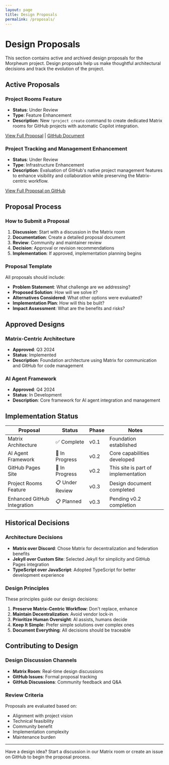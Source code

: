 ```yaml
---
layout: page
title: Design Proposals
permalink: /proposals/
---
```


# Design Proposals

This section contains active and archived design proposals for the Morpheum project. Design proposals help us make thoughtful architectural decisions and track the evolution of the project.

## Active Proposals

### Project Rooms Feature

- **Status**: Under Review
- **Type**: Feature Enhancement
- **Description**: New `!project create` command to create dedicated Matrix rooms for GitHub projects with automatic Copilot integration.

[View Full Proposal](/proposals/project-rooms/) | [GitHub Document](https://github.com/anicolao/morpheum/blob/main/PROJECT_ROOMS.md)

### Project Tracking and Management Enhancement

- **Status**: Under Review
- **Type**: Infrastructure Enhancement
- **Description**: Evaluation of GitHub's native project management features to enhance visibility and collaboration while preserving the Matrix-centric workflow.

[View Full Proposal on GitHub](https://github.com/anicolao/morpheum/blob/main/PROJECT_TRACKING_PROPOSAL.md)

## Proposal Process

### How to Submit a Proposal

1. **Discussion**: Start with a discussion in the Matrix room
2. **Documentation**: Create a detailed proposal document
3. **Review**: Community and maintainer review
4. **Decision**: Approval or revision recommendations
5. **Implementation**: If approved, implementation planning begins

### Proposal Template

All proposals should include:

- **Problem Statement**: What challenge are we addressing?
- **Proposed Solution**: How will we solve it?
- **Alternatives Considered**: What other options were evaluated?
- **Implementation Plan**: How will this be built?
- **Impact Assessment**: What are the benefits and risks?

## Approved Designs

### Matrix-Centric Architecture

- **Approved**: Q3 2024
- **Status**: Implemented
- **Description**: Foundation architecture using Matrix for communication and GitHub for code management

### AI Agent Framework

- **Approved**: Q4 2024
- **Status**: In Development
- **Description**: Core framework for AI agent integration and management

## Implementation Status

| Proposal | Status | Phase | Notes |
|----------|--------|-------|-------|
| Matrix Architecture | ✅ Complete | v0.1 | Foundation established |
| AI Agent Framework | 🚀 In Progress | v0.2 | Core capabilities developed |
| GitHub Pages Site | 🚀 In Progress | v0.2 | This site is part of implementation |
| Project Rooms Feature | 📋 Under Review | v0.3 | Design document completed |
| Enhanced GitHub Integration | 📋 Planned | v0.3 | Pending v0.2 completion |

## Historical Decisions

### Architecture Decisions

- **Matrix over Discord**: Chose Matrix for decentralization and federation benefits
- **Jekyll over Custom Site**: Selected Jekyll for simplicity and GitHub Pages integration
- **TypeScript over JavaScript**: Adopted TypeScript for better development experience

### Design Principles

These principles guide our design decisions:

1. **Preserve Matrix-Centric Workflow**: Don't replace, enhance
2. **Maintain Decentralization**: Avoid vendor lock-in
3. **Prioritize Human Oversight**: AI assists, humans decide
4. **Keep It Simple**: Prefer simple solutions over complex ones
5. **Document Everything**: All decisions should be traceable

## Contributing to Design

### Design Discussion Channels

- **Matrix Room**: Real-time design discussions
- **GitHub Issues**: Formal proposal tracking
- **GitHub Discussions**: Community feedback and Q&A

### Review Criteria

Proposals are evaluated based on:

- Alignment with project vision
- Technical feasibility
- Community benefit
- Implementation complexity
- Maintenance burden

---

Have a design idea? Start a discussion in our Matrix room or create an issue on GitHub to begin the proposal process.